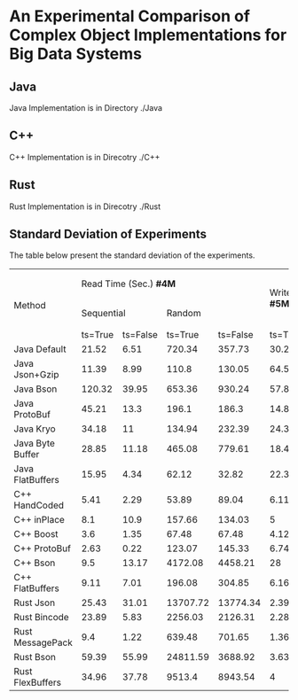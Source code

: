 # An Experimental Comparison of Complex Object Implementations for Big Data Systems

Java
--
Java Implementation is in Directory ./Java

C++
--
C++ Implementation is in Direcotry ./C++ 

Rust
--
Rust Implementation is in Direcotry ./Rust 


Standard Deviation of Experiments
--
The table below present the standard deviation of the experiments.

<table>  
  <tr>
    <td rowspan="3">Method</td>
    <td colspan="4">Read Time (Sec.) <b>#4M</b></td>
    <td colspan="2" rowspan="2" >Write Time (Sec.) <b>#5M</b></td>
    <td rowspan="2"> External Sort Time (Min.) <b>#10M</b></td>
  </tr> 
  <tr>
    <td colspan="2">Sequential</td>
    <td colspan="2">Random</td>
  </tr>
  <tr>
    <td >ts=True</td>
    <td >ts=False</td>
    <td >ts=True</td>
    <td >ts=False</td>
    <td >ts=True</td>
    <td >ts=False</td>
    <td >ts=True</td>    
  </tr>
   <tr><td>Java Default</td><td>21.52</td><td>6.51</td><td>720.34</td><td>357.73</td><td>30.24</td><td>19</td><td>49.16</td></tr>
<tr><td>Java Json+Gzip</td><td>11.39</td><td>8.99</td><td>110.8</td><td>130.05</td><td>64.51</td><td>48.84</td><td>148.39</td></tr>
<tr><td>Java Bson</td><td>120.32</td><td>39.95</td><td>653.36</td><td>930.24</td><td>57.89</td><td>18.39</td><td>76.53</td></tr>
<tr><td>Java ProtoBuf</td><td>45.21</td><td>13.3</td><td>196.1</td><td>186.3</td><td>14.86</td><td>11.57</td><td>63.89</td></tr>
<tr><td>Java Kryo</td><td>34.18</td><td>11</td><td>134.94</td><td>232.39</td><td>24.3</td><td>4.84</td><td>27.02</td></tr>
<tr><td>Java Byte Buffer</td><td>28.85</td><td>11.18</td><td>465.08</td><td>779.61</td><td>18.48</td><td>6.06</td><td>49.25</td></tr>
<tr><td>Java FlatBuffers</td><td>15.95</td><td>4.34</td><td>62.12</td><td>32.82</td><td>22.31</td><td>5.38</td><td>8.07</td></tr>
<tr><td>C++ HandCoded</td><td>5.41</td><td>2.29</td><td>53.89</td><td>89.04</td><td>6.11</td><td>6.69</td><td>17.57</td></tr>
<tr><td>C++ inPlace</td><td>8.1</td><td>10.9</td><td>157.66</td><td>134.03</td><td>5</td><td>8.19</td><td>4.84</td></tr>
<tr><td>C++ Boost</td><td>3.6</td><td>1.35</td><td>67.48</td><td>67.48</td><td>4.12</td><td>7.3</td><td>18.2</td></tr>
<tr><td>C++ ProtoBuf</td><td>2.63</td><td>0.22</td><td>123.07</td><td>145.33</td><td>6.74</td><td>4.56</td><td>33.72</td></tr>
<tr><td>C++ Bson</td><td>9.5</td><td>13.17</td><td>4172.08</td><td>4458.21</td><td>28</td><td>12.21</td><td>10.18</td></tr>
<tr><td>C++ FlatBuffers</td><td>9.11</td><td>7.01</td><td>196.08</td><td>304.85</td><td>6.16</td><td>5.03</td><td>9.56</td></tr>
<tr><td>Rust Json</td><td>25.43</td><td>31.01</td><td>13707.72</td><td>13774.34</td><td>2.39</td><td>6.28</td><td>3.64</td></tr>
<tr><td>Rust Bincode</td><td>23.89</td><td>5.83</td><td>2256.03</td><td>2126.31</td><td>2.28</td><td>1.76</td><td>4.48</td></tr>
<tr><td>Rust MessagePack</td><td>9.4</td><td>1.22</td><td>639.48</td><td>701.65</td><td>1.36</td><td>1.67</td><td>7.58</td></tr>
<tr><td>Rust Bson</td><td>59.39</td><td>55.99</td><td>24811.59</td><td>3688.92</td><td>3.63</td><td>10.07</td><td>9.48</td></tr>
<tr><td>Rust FlexBuffers</td><td>34.96</td><td>37.78</td><td>9513.4</td><td>8943.54</td><td>4</td><td>2.22</td><td>9.74</td></tr>
</table>
